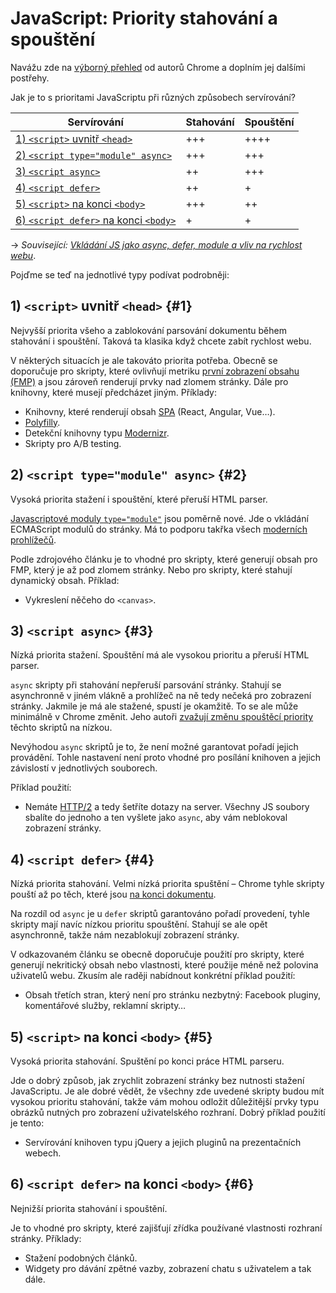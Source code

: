 # JavaScript: Priority stahování a spouštění

Navážu zde na [výborný přehled](https://medium.com/dev-channel/javascript-loading-priorities-in-chrome-57c54cfa6672) od autorů Chrome a doplním jej dalšími postřehy.

Jak je to s prioritami JavaScriptu při různých způsobech servírování?

| Servírování                                 | Stahování | Spouštění |
|---------------------------------------------|-----------|-----------|
| [1) `<script>` uvnitř `<head>`](#1)         |   +++     | ++++      |
| [2) `<script type="module" async>`](#2)     |   +++     | +++       |
| [3) `<script async>`](#3)                   |   ++      | +++       |
| [4) `<script defer>`](#4)                   |   ++      | +         |
| [5) `<script>` na konci `<body>`](#5)       |   +++     | ++        |
| [6) `<script defer>` na konci `<body>`](#6) |   +       | +         |

→ *Související: [Vkládání JS jako async, defer, module a vliv na rychlost webu](js-async-defer-module.md)*.

Pojďme se teď na jednotlivé typy podívat podrobněji:

## 1) `<script>` uvnitř `<head>` {#1}

Nejvyšší priorita všeho a zablokování parsování dokumentu během stahování i spouštění. Taková ta klasika když chcete zabít rychlost webu.

<!-- AdSnippet -->

V některých situacích je ale takováto priorita potřeba. Obecně se doporučuje pro skripty, které ovlivňují metriku [první zobrazení obsahu (FMP)](metriky-rychlosti.md#FCP) a jsou zároveň renderují prvky nad zlomem stránky. Dále pro knihovny, které musejí předcházet jiným. Příklady:

- Knihovny, které renderují obsah [SPA](http://jecas.cz/spa) (React, Angular, Vue…).
- [Polyfilly](polyfill.md).
- Detekční knihovny typu [Modernizr](https://modernizr.com/).
- Skripty pro A/B testing.

## 2) `<script type="module" async>` {#2}

Vysoká priorita stažení i spouštění, které přeruší HTML parser.

[Javascriptové moduly `type="module"`](js-moduly.md) jsou poměrně nové. Jde o vkládání ECMAScript modulů do stránky. Má to podporu takřka všech [moderních prohlížečů](https://caniuse.com/#search=module).

Podle zdrojového článku je to vhodné pro skripty, které generují obsah pro FMP, který je až pod zlomem stránky. Nebo pro skripty, které stahují dynamický obsah. Příklad:

- Vykreslení něčeho do `<canvas>`.

## 3) `<script async>` {#3}

Nízká priorita stažení. Spouštění má ale vysokou prioritu a přeruší HTML parser.

`async` skripty při stahování nepřeruší parsování stránky. Stahují se asynchronně v jiném vlákně a prohlížeč na ně tedy nečeká pro zobrazení stránky. Jakmile je má ale stažené, spustí je okamžitě. To se ale může minimálně v Chrome změnit. Jeho autoři [zvažují změnu spouštěcí priority](https://docs.google.com/document/d/16rHWLu-0abC9WWLhLBFlIRtbSnOFzhKAXsCamsp0oAs/edit#) těchto skriptů na nízkou.

Nevýhodou `async` skriptů je to, že není možné garantovat pořadí jejich provádění. Tohle nastavení není proto vhodné pro posílání knihoven a jejich závislostí v jednotlivých souborech.

Příklad použití:

- Nemáte [HTTP/2](http-2.md) a tedy šetříte dotazy na server. Všechny JS soubory sbalíte do jednoho a ten vyšlete jako `async`, aby vám neblokoval zobrazení stránky.

## 4) `<script defer>` {#4}

Nízká priorita stahování. Velmi nízká priorita spuštění – Chrome tyhle skripty pouští až po těch, které jsou [na konci dokumentu](#5).

Na rozdíl od `async` je u `defer` skriptů garantováno pořadí provedení, tyhle skripty mají navíc nízkou prioritu spouštění. Stahují se ale opět asynchronně, takže nám nezablokují zobrazení stránky.

<!-- AdSnippet -->

V odkazovaném článku se obecně doporučuje použití pro skripty, které generují nekritický obsah nebo vlastnosti, které použije méně než polovina uživatelů webu. Zkusím ale raději nabídnout konkrétní příklad použití:

- Obsah třetích stran, který není pro stránku nezbytný: Facebook pluginy, komentářové služby, reklamní skripty…  

## 5) `<script>` na konci `<body>` {#5}

Vysoká priorita stahování. Spuštění po konci práce HTML parseru.

Jde o dobrý způsob, jak zrychlit zobrazení stránky bez nutnosti stažení JavaScriptu. Je ale dobré vědět, že všechny zde uvedené skripty budou mít vysokou prioritu stahování, takže vám mohou odložit důležitější prvky typu obrázků nutných pro zobrazení uživatelského rozhraní. Dobrý příklad použití je tento:

- Servírování knihoven typu jQuery a jejich pluginů na prezentačních webech.

## 6) `<script defer>` na konci `<body>` {#6}

Nejnižší priorita stahování i spouštění.

Je to vhodné pro skripty, které zajišťují zřídka používané vlastnosti rozhraní stránky. Příklady:

- Stažení podobných článků.
- Widgety pro dávání zpětné vazby, zobrazení chatu s uživatelem a tak dále.

<!-- AdSnippet -->
